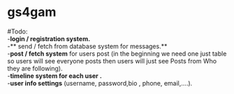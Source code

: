 # gs4gam  <br/>
#Todo:<br/>
   -**login / registration system.**<br/>
   -** send / fetch from database system for messages.**<br/>
   -**post / fetch system** for users post (in the beginning we need one just table so users will see everyone posts  then users will just see Posts from Who they are following).<br/>
   -**timeline system for each user .**<br/>
   -**user info settings** (username, password,bio , phone, email,....).
   
